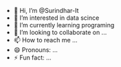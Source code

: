 - 👋 Hi, I’m @Surindhar-It
- 👀 I’m interested in data scince
- 🌱 I’m currently learning programing
- 💞️ I’m looking to collaborate on ...
- 📫 How to reach me ...
- 😄 Pronouns: ...
- ⚡ Fun fact: ...

<!---
Surindhar-It/Surindhar-It is a ✨ special ✨ repository because its `README.md` (this file) appears on your GitHub profile.
You can click the Preview link to take a look at your changes.
--->
